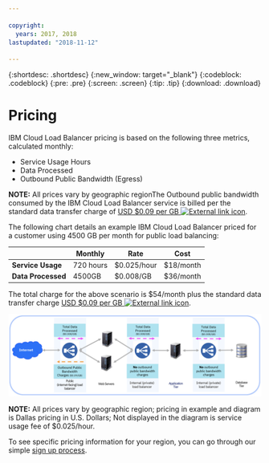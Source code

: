 ```yaml
---

copyright:
  years: 2017, 2018
lastupdated: "2018-11-12"

---
```


{:shortdesc: .shortdesc}
{:new_window: target="_blank"}
{:codeblock: .codeblock}
{:pre: .pre}
{:screen: .screen}
{:tip: .tip}
{:download: .download}


# Pricing

IBM Cloud Load Balancer pricing is based on the following three metrics, calculated monthly:

* Service Usage Hours
* Data Processed
* Outbound Public Bandwidth (Egress)

**NOTE:** All prices vary by geographic regionThe Outbound public bandwidth consumed by the IBM Cloud Load Balancer service is billed per the standard data transfer charge of [USD $0.09 per GB ![External link icon](../../icons/launch-glyph.svg "External link icon")](https://www.ibm.com/cloud/bandwidth).

The following chart details an example IBM Cloud Load Balancer priced for a customer using 4500 GB per month for public load balancing:

| | Monthly | Rate | Cost |
| ------------- | ------------- | ------------- | ------------- |
| **Service Usage** | 720 hours | $0.025/hour | $18/month |
| **Data Processed** | 4500GB | $0.008/GB | $36/month |

The total charge for the above scenario is $54/month plus the standard data transfer charge [USD $0.09 per GB ![External link icon](../../icons/launch-glyph.svg "External link icon")](https://www.ibm.com/cloud/bandwidth).

![pricing](./images/pricing.png)


**NOTE:** All prices vary by geographic region; pricing in example and diagram is Dallas pricing in U.S. Dollars; Not displayed in the diagram is service usage fee of $0.025/hour.

To see specific pricing information for your region, you can go through our simple [sign up process](https://console.bluemix.net/catalog/infrastructure/load-balancer-group).